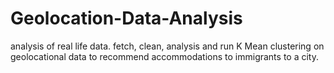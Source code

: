 # Geolocation-Data-Analysis
analysis of real life data. fetch, clean, analysis and run K Mean clustering on geolocational data to recommend accommodations to immigrants to a city.

